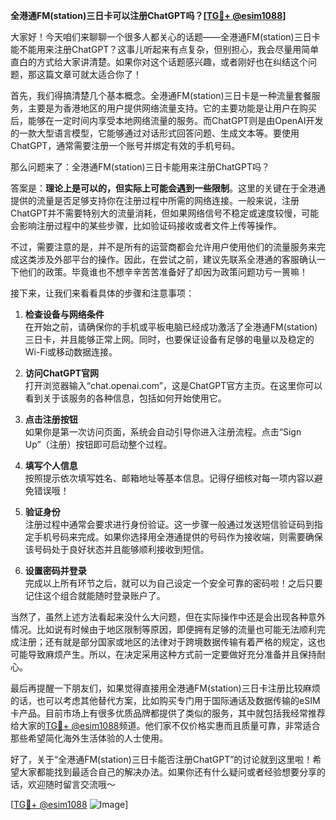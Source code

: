 **全港通FM(station)三日卡可以注册ChatGPT吗？[[TG💪+ @esim1088](https://t.me/s/esim1088)]**

大家好！今天咱们来聊聊一个很多人都关心的话题——全港通FM(station)三日卡能不能用来注册ChatGPT？这事儿听起来有点复杂，但别担心，我会尽量用简单直白的方式给大家讲清楚。如果你对这个话题感兴趣，或者刚好也在纠结这个问题，那这篇文章可就太适合你了！

首先，我们得搞清楚几个基本概念。全港通FM(station)三日卡是一种流量套餐服务，主要是为香港地区的用户提供网络流量支持。它的主要功能是让用户在购买后，能够在一定时间内享受本地网络流量的服务。而ChatGPT则是由OpenAI开发的一款大型语言模型，它能够通过对话形式回答问题、生成文本等。要使用ChatGPT，通常需要注册一个账号并绑定有效的手机号码。

那么问题来了：全港通FM(station)三日卡能用来注册ChatGPT吗？

答案是：**理论上是可以的，但实际上可能会遇到一些限制**。这里的关键在于全港通提供的流量是否足够支持你在注册过程中所需的网络连接。一般来说，注册ChatGPT并不需要特别大的流量消耗，但如果网络信号不稳定或速度较慢，可能会影响注册过程中的某些步骤，比如验证码接收或者文件上传等操作。

不过，需要注意的是，并不是所有的运营商都会允许用户使用他们的流量服务来完成这类涉及外部平台的操作。因此，在尝试之前，建议先联系全港通的客服确认一下他们的政策。毕竟谁也不想辛辛苦苦准备好了却因为政策问题功亏一篑嘛！

接下来，让我们来看看具体的步骤和注意事项：

1. **检查设备与网络条件**  
   在开始之前，请确保你的手机或平板电脑已经成功激活了全港通FM(station)三日卡，并且能够正常上网。同时，也要保证设备有足够的电量以及稳定的Wi-Fi或移动数据连接。

2. **访问ChatGPT官网**  
   打开浏览器输入“chat.openai.com”，这是ChatGPT官方主页。在这里你可以看到关于该服务的各种信息，包括如何开始使用它。

3. **点击注册按钮**  
   如果你是第一次访问页面，系统会自动引导你进入注册流程。点击“Sign Up”（注册）按钮即可启动整个过程。

4. **填写个人信息**  
   按照提示依次填写姓名、邮箱地址等基本信息。记得仔细核对每一项内容以避免错误哦！

5. **验证身份**  
   注册过程中通常会要求进行身份验证。这一步骤一般通过发送短信验证码到指定手机号码来完成。如果你选择用全港通提供的号码作为接收端，则需要确保该号码处于良好状态并且能够顺利接收到短信。

6. **设置密码并登录**  
   完成以上所有环节之后，就可以为自己设定一个安全可靠的密码啦！之后只要记住这个组合就能随时登录账户了。

当然了，虽然上述方法看起来没什么大问题，但在实际操作中还是会出现各种意外情况。比如说有时候由于地区限制等原因，即便拥有足够的流量也可能无法顺利完成注册；还有就是部分国家或地区的法律对于跨境数据传输有着严格的规定，这也可能导致麻烦产生。所以，在决定采用这种方式前一定要做好充分准备并且保持耐心。

最后再提醒一下朋友们，如果觉得直接用全港通FM(station)三日卡注册比较麻烦的话，也可以考虑其他替代方案，比如购买专门用于国际通话及数据传输的eSIM卡产品。目前市场上有很多优质品牌都提供了类似的服务，其中就包括我经常推荐给大家的[TG💪+ @esim1088](https://t.me/s/esim1088)频道。他们家不仅价格实惠而且质量可靠，非常适合那些希望简化海外生活体验的人士使用。

好了，关于“全港通FM(station)三日卡能否注册ChatGPT”的讨论就到这里啦！希望大家都能找到最适合自己的解决办法。如果你还有什么疑问或者经验想要分享的话，欢迎随时留言交流哦～

[[TG💪+ @esim1088](https://t.me/s/esim1088) ![Image](https://i.postimg.cc/4NQfJmqS/Snipaste-2025-05-13-00-14-12.png)]